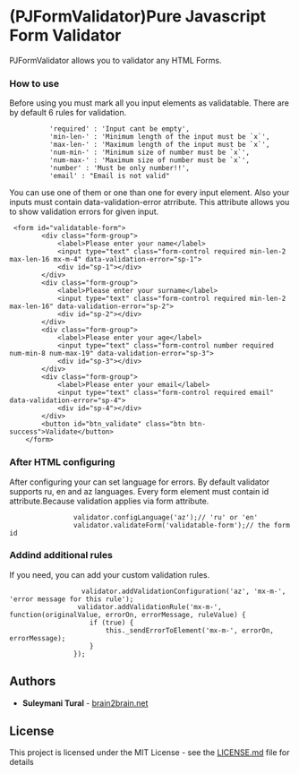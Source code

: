 # (PJFormValidator)Pure Javascript Form Validator

PJFormValidator allows you to validator any HTML Forms.

### How to use

Before using you must mark all you input elements as validatable. There are by default 6 rules for validation.
```
          'required' : 'Input cant be empty',
          'min-len-' : 'Minimum length of the input must be `x`',
          'max-len-' : 'Maximum length of the input must be `x`',
          'num-min-' : 'Minimum size of number must be `x`',
          'num-max-' : 'Maximum size of number must be `x`',
          'number' : 'Must be only number!!',
          'email' : "Email is not valid"
```
  You can use one of them or one than one for every input element.
  Also your inputs must contain data-validation-error atrribute. This attribute allows you to show validation errors for given input.
```
 <form id="validatable-form">
        <div class="form-group">
            <label>Please enter your name</label>
            <input type="text" class="form-control required min-len-2 max-len-16 mx-m-4" data-validation-error="sp-1">
            <div id="sp-1"></div>
        </div>
        <div class="form-group">
            <label>Please enter your surname</label>
            <input type="text" class="form-control required min-len-2 max-len-16" data-validation-error="sp-2">
            <div id="sp-2"></div>
        </div>
        <div class="form-group">
            <label>Please enter your age</label>
            <input type="text" class="form-control number required num-min-8 num-max-19" data-validation-error="sp-3">
            <div id="sp-3"></div>
        </div>
        <div class="form-group">
            <label>Please enter your email</label>
            <input type="text" class="form-control required email" data-validation-error="sp-4">
            <div id="sp-4"></div>
        </div>
        <button id="btn_validate" class="btn btn-success">Validate</button>
    </form>
```

### After HTML configuring

After configuring your can set language for errors. By default validator supports ru, en and az languages.
Every form element must contain id attribute.Because validation applies via form attribute.
```
                validator.configLanguage('az');// 'ru' or 'en'
                validator.validateForm('validatable-form');// the form id
```

### Addind additional rules

If you need, you can add your custom validation rules.
```
                  validator.addValidationConfiguration('az', 'mx-m-', 'error message for this rule');
                 validator.addValidationRule('mx-m-', function(originalValue, errorOn, errorMessage, ruleValue) {
                    if (true) {
                        this._sendErrorToElement('mx-m-', errorOn, errorMessage);
                    }
                });
```

## Authors

* **Suleymani Tural**  - [brain2brain.net](https://brain2brain.net/az/Home/Authors)

## License

This project is licensed under the MIT License - see the [LICENSE.md](LICENSE.md) file for details


